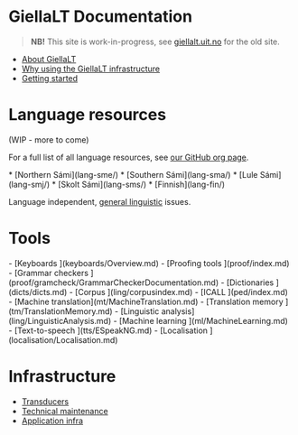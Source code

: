 # GiellaLT Documentation

> **NB!** This site is work-in-progress, see [giellalt.uit.no](https://giellalt.uit.no) for the old site.

- [About GiellaLT](AboutGiellaLT.md)
- [Why using the GiellaLT infrastructure](https://indigenous-langtech.uit.no)
- [Getting started](infra/GettingStarted.md)

# Language resources

(WIP - more to come)

For a full list of all language resources, see
[our GitHub org page](https://github.com/giellalt).

<div class="twocolumn" markdown="1">
* [Northern Sámi](lang-sme/)
* [Southern Sámi](lang-sma/)
* [Lule Sámi](lang-smj/)
* [Skolt Sámi](lang-sms/)
* [Finnish](lang-fin/)
</div>

Language independent, [general linguistic](ling/common.md) issues.

# Tools

<div class="twocolumn" markdown="1">
- [Keyboards		  ](keyboards/Overview.md)
- [Proofing tools	  ](proof/index.md)
- [Grammar checkers	  ](proof/gramcheck/GrammarCheckerDocumentation.md)
- [Dictionaries		  ](dicts/dicts.md)
- [Corpus			  ](ling/corpusindex.md)
- [ICALL			  ](ped/index.md)
- [Machine translation](mt/MachineTranslation.md)
- [Translation memory ](tm/TranslationMemory.md)
- [Linguistic analysis](ling/LinguisticAnalysis.md)
- [Machine learning	  ](ml/MachineLearning.md)
- [Text-to-speech	  ](tts/ESpeakNG.md)
- [Localisation		  ](localisation/Localisation.md)
</div>

# Infrastructure

- [Transducers](infra/Infrastructure.md)
- [Technical maintenance](infra/TechnicalMaintenance.md)
- [Application infra](infra/ApplicationInfrastructure.md)
